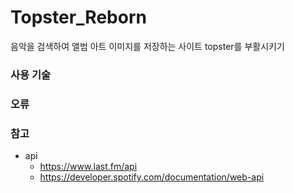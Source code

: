 # Topster_Reborn
음악을 검색하여 앨범 아트 이미지를 저장하는 사이트 topster를 부활시키기



### 사용 기술


### 오류


### 참고
- api
    - https://www.last.fm/api
    - https://developer.spotify.com/documentation/web-api

